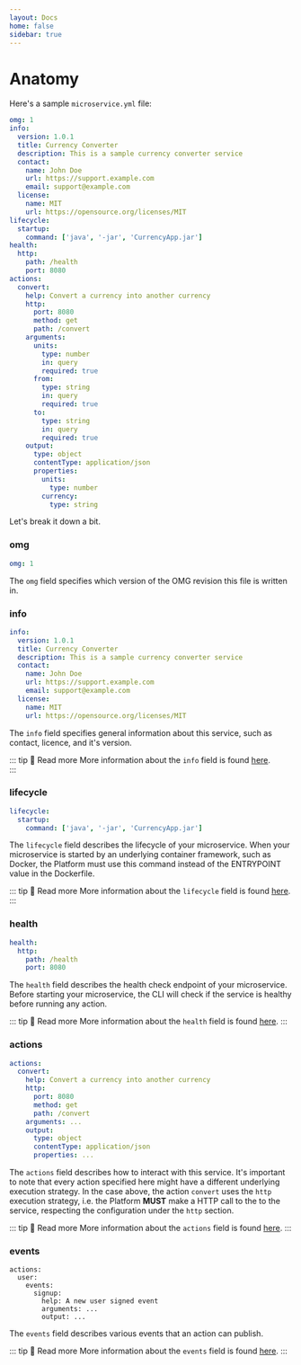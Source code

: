 ```yaml
---
layout: Docs
home: false
sidebar: true
---
```

# Anatomy

Here's a sample `microservice.yml` file:

```yaml
omg: 1
info:
  version: 1.0.1
  title: Currency Converter
  description: This is a sample currency converter service
  contact:
    name: John Doe
    url: https://support.example.com
    email: support@example.com
  license:
    name: MIT
    url: https://opensource.org/licenses/MIT
lifecycle:
  startup:
    command: ['java', '-jar', 'CurrencyApp.jar']
health:
  http:
    path: /health
    port: 8080
actions:
  convert:
    help: Convert a currency into another currency
    http:
      port: 8080
      method: get
      path: /convert
    arguments:
      units:
        type: number
        in: query
        required: true
      from:
        type: string
        in: query
        required: true
      to:
        type: string
        in: query
        required: true
    output:
      type: object
      contentType: application/json
      properties:
        units:
          type: number
        currency:
          type: string
```

Let's break it down a bit.

### omg

```yaml
omg: 1
```

The `omg` field specifies which version of the OMG revision this file is written in.

### info

```yaml
info:
  version: 1.0.1
  title: Currency Converter
  description: This is a sample currency converter service
  contact:
    name: John Doe
    url: https://support.example.com
    email: support@example.com
  license:
    name: MIT
    url: https://opensource.org/licenses/MIT
```

The `info` field specifies general information about this service, such as contact, licence, and it's
version.

::: tip 📖 Read more
More information about the `info` field is found [here](/schema/info/).  
:::

### lifecycle

```yaml
lifecycle:
  startup:
    command: ['java', '-jar', 'CurrencyApp.jar']
```

The `lifecycle` field describes the lifecycle of your microservice. When your microservice is
started by an underlying container framework, such as Docker, the Platform must use this command
instead of the ENTRYPOINT value in the Dockerfile.

::: tip 📖 Read more
More information about the `lifecycle` field is found [here](/schema/lifecycle/).
:::

### health

```yaml
health:
  http:
    path: /health
    port: 8080
```

The `health` field describes the health check endpoint of your microservice. Before starting your microservice, the CLI will check if the service is healthy before running any action.

::: tip 📖 Read more
More information about the `health` field is found [here](/schema/health/).
:::

### actions

```yaml
actions:
  convert:
    help: Convert a currency into another currency
    http:
      port: 8080
      method: get
      path: /convert
    arguments: ...
    output:
      type: object
      contentType: application/json
      properties: ...
```

The `actions` field describes how to interact with this service. It's important to note that
every action specified here might have a different underlying execution strategy. In the case
above, the action `convert` uses the `http` execution strategy, i.e. the Platform **MUST** make a
HTTP call to the to the service, respecting the configuration under the `http` section.

::: tip 📖 Read more
More information about the `actions` field is found [here](/schema/actions/).
:::

### events

```yaml{3}
actions:
  user:
    events:
      signup:
        help: A new user signed event
        arguments: ...
        output: ...
```

The `events` field describes various events that an action can publish.

::: tip 📖 Read more
More information about the `events` field is found [here](/schema/events/).
:::
